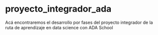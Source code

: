 # proyecto_integrador_ada
Acá encontraremos el desarrollo por fases del proyecto integrador de la ruta de aprendizaje en data science con ADA School

